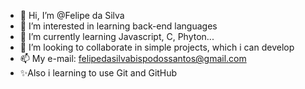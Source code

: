 - 👋 Hi, I’m @Felipe da Silva
- 👀 I’m interested in learning back-end languages
- 🌱 I’m currently learning  Javascript, C, Phyton...
- 💞️ I’m looking to collaborate in simple projects, which i can develop
- 📫 My e-mail: felipedasilvabispodossantos@gmail.com
- ✨Also i learning to use Git and GitHub

<!---
Helphus20/Helphus20 is a ✨ special ✨ repository because its `README.md` (this file) appears on your GitHub profile.
You can click the Preview link to take a look at your changes.
--->
